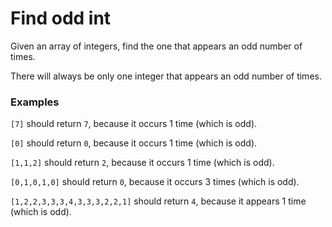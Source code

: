 # Find odd int

Given an array of integers, find the one that appears an odd number of times.

There will always be only one integer that appears an odd number of times.

### Examples

```[7]``` should return ```7```, because it occurs 1 time (which is odd).

```[0]``` should return ```0```, because it occurs 1 time (which is odd).

```[1,1,2]``` should return ```2```, because it occurs 1 time (which is odd).

```[0,1,0,1,0]``` should return ```0```, because it occurs 3 times (which is odd).

```[1,2,2,3,3,3,4,3,3,3,2,2,1]``` should return ```4```, because it appears 1 time (which is odd).